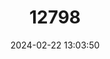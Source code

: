 ---
title: "12798"
category: "Pseudunio auricularius"
draft: false
date: 2024-02-22 13:03:50
languages:
  English: ["Giant Freshwater Pearl Mussel", "Spengler's Freshwater Mussel"]
  Spanish; Castilian: ["Almeja de río", "Margaritona", "Náyade auriculada", "Perla de río"]
  French: ["Grande Mulette"]
  Catalan; Valencian: ["Nàiade auriculada"]
  German: ["Riesen-Flußperlmusche"]
---